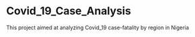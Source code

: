 # Covid_19_Case_Analysis
This project aimed at analyzing Covid_19 case-fatality by region in Nigeria
